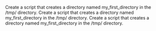 Create a script that creates a directory named my_first_directory in the /tmp/ directory.
Create a script that creates a directory named my_first_directory in the /tmp/ directory.
Create a script that creates a directory named my_first_directory in the /tmp/ directory.
